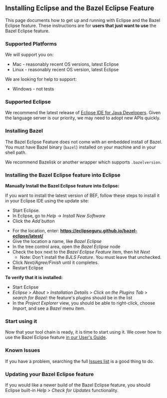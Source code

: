 ## Installing Eclipse and the Bazel Eclipse Feature

This page documents how to get up and running with Eclipse and the Bazel Eclipse feature.
These instructions are for **users that just want to use** the Bazel Eclipse feature.


### Supported Platforms

We will support you on:
- Mac - reasonably recent OS versions, latest Eclipse
- Linux - reasonably recent OS version, latest Eclipse

We are looking for help to support:
- Windows - not tests


### Supported Eclipse

We recommend the latest release of [Eclipse IDE for Java Developers](https://www.eclipse.org/downloads/packages/).
Given the language server is our priority, we may need to adopt new APIs quickly.

### Installing Bazel

The Bazel Eclipse Feature does not come with an embedded install of Bazel.
You must have Bazel binary (`bazel`) installed on your machine and in your shell path.

We recommend Bazelisk or another wrapper which supports `.bazelversion`.


### Installing the Bazel Eclipse feature into Eclipse

**Manually Install the Bazel Eclipse feature into Eclipse:**

If you want to install the latest version of BEF, follow these steps to install it in your Eclipse IDE using the update site:

- Start Eclipse.
- In Eclipse, go to *Help* -> *Install New Software*
- Click the *Add* button
<!-- markdown-link-check-disable-next-line -->
- For the location, enter: **https://eclipseguru.github.io/bazel-eclipse/latest/**
- Give the location a name, like *Bazel Eclipse*
- In the tree control area, open the *Bazel Eclipse* node
- Check the box next to the *Bazel Eclipse Feature* item, then hit *Next*
  - Note: Don't install the *BJLS Feature*. You must leave that unchecked.
- Click *Next/Agree/Finish* until it completes.
- Restart Eclipse

**To verify that it is installed:**
- Start Eclipse
- *Eclipse* > *About* > *Installation Details* > *Click on the Plugins Tab* > *search for Bazel*: the feature's plugins should be in the list
- In the *Project Explorer* view, you should be able to right-click, choose *Import*, and see a *Bazel* menu item.


### Start using it

Now that your tool chain is ready, it is time to start using it.
We cover how to use the Bazel Eclipse feature [in our User's Guide](using_the_feature.md).

### Known Issues

If you have a problem, searching the full [Issues list](https://github.com/salesforce/bazel-eclipse/issues) is a good thing to do.

### Updating your Bazel Eclipse feature

If you would like a newer build of the Bazel Eclipse feature, you should Eclipse built-in *Help > Check for Updates* functionality.

